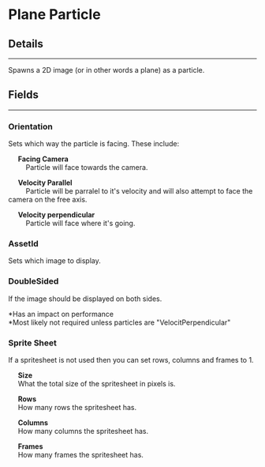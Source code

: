 # Plane Particle

## Details

---

Spawns a 2D image (or in other words a plane) as a particle.

## Fields

---

### Orientation

Sets which way the particle is facing. These include:

&nbsp;&nbsp;&nbsp;&nbsp; **Facing Camera**<br/>
&nbsp;&nbsp;&nbsp;&nbsp;&nbsp;&nbsp;&nbsp;&nbsp; Particle will face towards the camera.

&nbsp;&nbsp;&nbsp;&nbsp; **Velocity Parallel**<br/>
&nbsp;&nbsp;&nbsp;&nbsp;&nbsp;&nbsp;&nbsp;&nbsp; Particle will be parralel to it's velocity and will also attempt to face the camera on the free axis.

&nbsp;&nbsp;&nbsp;&nbsp; **Velocity perpendicular**<br/>
&nbsp;&nbsp;&nbsp;&nbsp;&nbsp;&nbsp;&nbsp;&nbsp; Particle will face where it's going.

### AssetId

Sets which image to display.

### DoubleSided

If the image should be displayed on both sides.

*Has an impact on performance<br/>
*Most likely not required unless particles are "VelocitPerpendicular"

### Sprite Sheet

If a spritesheet is not used then you can set rows, columns and frames to 1.

&nbsp;&nbsp;&nbsp;&nbsp; **Size**<br/>
&nbsp;&nbsp;&nbsp;&nbsp; What the total size of the spritesheet in pixels is.

&nbsp;&nbsp;&nbsp;&nbsp; **Rows**<br/>
&nbsp;&nbsp;&nbsp;&nbsp; How many rows the spritesheet has.

&nbsp;&nbsp;&nbsp;&nbsp; **Columns**<br/>
&nbsp;&nbsp;&nbsp;&nbsp; How many columns the spritesheet has.

&nbsp;&nbsp;&nbsp;&nbsp; **Frames**<br/>
&nbsp;&nbsp;&nbsp;&nbsp; How many frames the spritesheet has.
